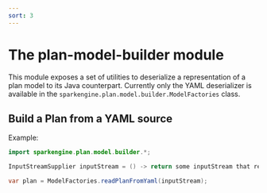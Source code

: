 ```yaml
---
sort: 3
---
```


# The plan-model-builder module

This module exposes a set of utilities to deserialize a representation of a plan model to its Java counterpart.
Currently only the YAML deserializer is available in the `sparkengine.plan.model.builder.ModelFactories` class.

## Build a Plan from a YAML source

Example:
```java
import sparkengine.plan.model.builder.*;

InputStreamSupplier inputStream = () -> return some inputStream that reads a yaml;

var plan = ModelFactories.readPlanFromYaml(inputStream);
```